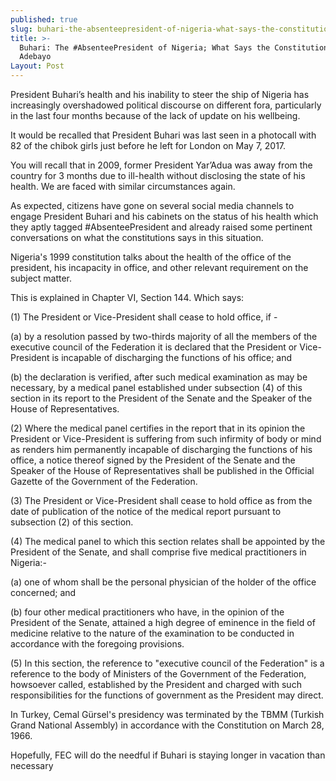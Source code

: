 ```yaml
---
published: true
slug: buhari-the-absenteepresident-of-nigeria-what-says-the-constitution
title: >-
  Buhari: The #AbsenteePresident of Nigeria; What Says the Constitution?– Ishola
  Adebayo
Layout: Post
---
```


President Buhari’s health and his inability to steer the ship of Nigeria has increasingly overshadowed political discourse on different fora, particularly in the last four months because of the lack of update on his wellbeing.

It would be recalled that President Buhari was last seen in a photocall with 82 of the chibok girls just before he left for London on May 7, 2017.

You will recall that in 2009, former President Yar’Adua was away from the country for 3 months due to ill-health without disclosing the state of his health. We are faced with similar circumstances again. 

As expected, citizens have gone on several social media channels to engage President Buhari and his cabinets on the status of his health which they aptly tagged #AbsenteePresident and already raised some pertinent conversations on what the constitutions says in this situation.

Nigeria's 1999 constitution talks about the health of the office of the president, his incapacity in office, and other relevant requirement on the subject matter. 

This is explained in Chapter VI, Section 144. Which says: 
 
(1) The President or Vice-President shall cease to hold office, if - 

(a) by a resolution passed by two-thirds majority of all the members of the executive council of the Federation it is declared that the President or Vice-President is incapable of discharging the functions of his office; and 

(b) the declaration is verified, after such medical examination as may be necessary, by a medical panel established under subsection (4) of this section in its report to the President of the Senate and the Speaker of the House of Representatives. 

(2) Where the medical panel certifies in the report that in its opinion the President or Vice-President is suffering from such infirmity of body or mind as renders him permanently incapable of discharging the functions of his office, a notice thereof signed by the President of the Senate and the Speaker of the House of Representatives shall be published in the Official Gazette of the Government of the Federation.

(3) The President or Vice-President shall cease to hold office as from the date of publication of the notice of the medical report pursuant to subsection (2) of this section. 

(4) The medical panel to which this section relates shall be appointed by the President of the Senate, and shall comprise five medical practitioners in Nigeria:- 

(a) one of whom shall be the personal physician of the holder of the office concerned; and 

(b) four other medical practitioners who have, in the opinion of the President of the Senate, attained a high degree of eminence in the field of medicine relative to the nature of the examination to be conducted in accordance with the foregoing provisions. 

(5) In this section, the reference to "executive council of the Federation" is a reference to the body of Ministers of the Government of the Federation, howsoever called, established by the President and charged with such responsibilities for the functions of government as the President may direct.

In Turkey, Cemal Gürsel's presidency was terminated by the TBMM (Turkish Grand National Assembly) in accordance with the Constitution on March 28, 1966. 

Hopefully, FEC will do the needful if Buhari is staying longer in vacation than necessary



